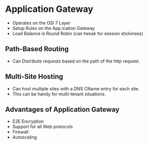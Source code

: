 # Application Gateway
- Operates on the OSI 7 Layer
- Setup Rules on the App.ication Gateway
- Load Balance is Round Robin (can tweak for session stickiness)


## Path-Based Routing
- Can Distribute requests based on the path of the http request.  

## Multi-Site Hosting
- Can host multiple sites with a DNS CName entry for each site.
- This can be handy for multi-tenant situations.

## Advantages of Application Gateway
- E2E Encryption
- Support for all Web protocols
- Firewall
- Autoscaling
